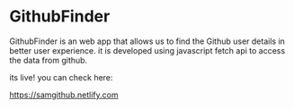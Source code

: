 # GithubFinder
GithubFinder is an web app that allows us to find the Github user details in better user experience. it is developed using javascript fetch api to access the data from github. 

its live! you can check here:

https://samgithub.netlify.com
